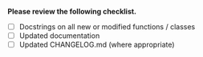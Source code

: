 
**Please review the following checklist.**

- [ ] Docstrings on all new or modified functions / classes
- [ ] Updated documentation
- [ ] Updated CHANGELOG.md (where appropriate)